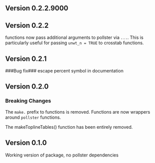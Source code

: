## Version 0.2.2.9000

## Version 0.2.2
functions now pass additional arguments to pollster via `...`. This is particularly useful for passing `unwt_n = TRUE` to crosstab functions.

## Version 0.2.1
###Bug fix###
escape percent symbol in documentation

## Version 0.2.0

### Breaking Changes
The `make.` prefix to functions is removed. Functions are now wrappers around `pollster` functions.

The makeToplineTables() function has been entirely removed.

## Version 0.1.0
Working version of package, no pollster dependencies
